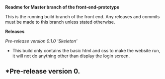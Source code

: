 **Readme for Master branch of the front-end-prototype**

This is the running build branch of the front end. Any releases and commits must be made to this branch unless stated otherwise.



**Releases**

*Pre-release version 0.1.0 'Skeleton'*
- This build only contains the basic html and css to make the website run, it will not do anything other than display the login screen.

*Pre-release version 0.
-